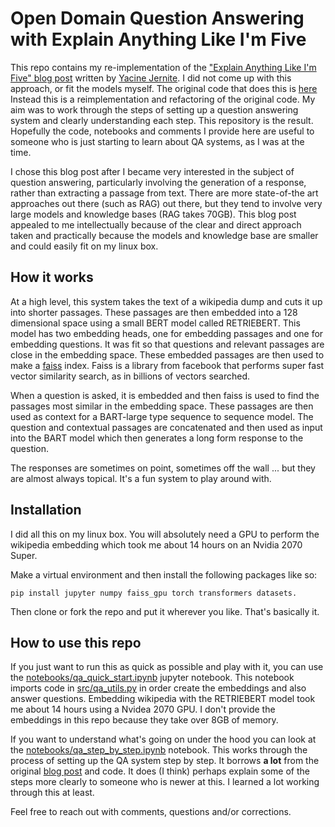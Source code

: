 # Open Domain Question Answering with Explain Anything Like I'm Five

This repo contains my re-implementation of the 
["Explain Anything Like I'm Five" blog post]( https://yjernite.github.io/lfqa.html) written by 
[Yacine Jernite](https://yjernite.github.io/). I did not come up with this approach, or fit the
models myself. The original code that does this is 
[here](https://github.com/huggingface/notebooks/blob/master/longform-qa/lfqa_utils.py) 
Instead this is a reimplementation and refactoring of the original code. My aim was to 
work through the steps of setting up a question answering system
and clearly understanding each step. This repository is the result. Hopefully the code, notebooks and
comments I provide here are 
useful to someone who is just starting to learn about QA systems, as I was at the time. 

I chose this blog post after I became very interested in the subject of question answering,
particularly involving the generation of a response, rather than extracting a passage from text.
There are more state-of-the art approaches out there (such as RAG) out there, but they tend to involve
very large models and knowledge bases (RAG takes 70GB). This blog post appealed to me intellectually because of
the clear and direct approach taken and practically because the models and knowledge base are smaller
and could easily fit on my linux box. 

## How it works

At a high level, this system takes the text of a wikipedia dump and cuts it up into shorter passages.
These passages are then embedded into a 128 dimensional space using a small BERT model called RETRIEBERT. 
This model has two embedding heads, one for embedding passages and one for embedding questions. It was fit
so that questions and relevant passages are close in the embedding space. These embedded passages are then
used to make a [faiss](https://github.com/facebookresearch/faiss) index. 
Faiss is a library from facebook that performs
super fast vector similarity search, as in billions of vectors searched.

When a question is asked, it is embedded and then faiss is used to find the passages most similar in the
embedding space. These passages are then used as context for a BART-large type sequence to sequence model.
The question and contextual passages are concatenated and then used as input into the BART model 
which then generates a long form response to the question. 

The responses are sometimes on point, sometimes off the wall ... but they are almost always topical. It's a fun 
system to play around with.

## Installation

I did all this on my linux box. You will absolutely need a GPU to perform the wikipedia embedding which took me about 
14 hours on an Nvidia 2070 Super.

Make a virtual environment and then install the following packages like so:
~~~
pip install jupyter numpy faiss_gpu torch transformers datasets.
~~~~

Then clone or fork the repo and put it wherever you like. That's basically it.

## How to use this repo

If you just want to run this as quick as possible and play with it, you can use the 
[notebooks/qa_quick_start.ipynb](notebooks/qa_quick_start.ipynb) jupyter notebook. 
This notebook imports code in [src/qa_utils.py](src/qa_utils.py) in order
create the embeddings and also answer questions. Embedding wikipedia with the RETRIEBERT model
took me about 14 hours using a Nvidea 2070 GPU. I don't provide the embeddings in this repo because they take over
8GB of memory.

If you want to understand what's going on under the hood you can look at the 
[notebooks/qa_step_by_step.ipynb](notebooks/qa_step_by_step.ipynb) notebook. This works through the process of 
setting up the QA system step by step. It borrows **a lot** from the original 
[blog post]( https://yjernite.github.io/lfqa.html) and code.  It does (I think) perhaps explain
some of the steps more clearly to someone who is newer at this.  I learned a lot working through this
at least.

Feel free to reach out with comments, questions and/or corrections.


